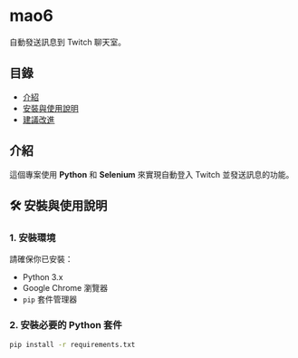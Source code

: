 # mao6

自動發送訊息到 Twitch 聊天室。

## 目錄
- [介紹](#介紹)
- [安裝與使用說明](#安裝與使用說明)
- [建議改進](#建議改進)

## 介紹
這個專案使用 **Python** 和 **Selenium** 來實現自動登入 Twitch 並發送訊息的功能。

## 🛠️ 安裝與使用說明
### 1. 安裝環境
請確保你已安裝：
- Python 3.x
- Google Chrome 瀏覽器
- `pip` 套件管理器

### 2. 安裝必要的 Python 套件
```bash
pip install -r requirements.txt
